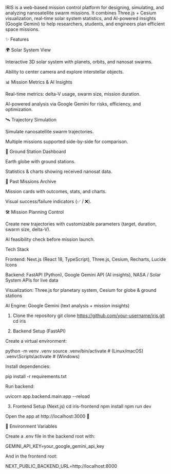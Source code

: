 IRIS is a web-based mission control platform for designing, simulating, and analyzing nanosatellite swarm missions. It combines Three.js + Cesium visualization, real-time solar system statistics, and AI-powered insights (Google Gemini) to help researchers, students, and engineers plan efficient space missions.

✨ Features

🌍 Solar System View

Interactive 3D solar system with planets, orbits, and nanosat swarms.

Ability to center camera and explore interstellar objects.

📊 Mission Metrics & AI Insights

Real-time metrics: delta-V usage, swarm size, mission duration.

AI-powered analysis via Google Gemini for risks, efficiency, and optimization.

🛰️ Trajectory Simulation

Simulate nanosatellite swarm trajectories.

Multiple missions supported side-by-side for comparison.

📡 Ground Station Dashboard

Earth globe with ground stations.

Statistics & charts showing received nanosat data.

🔎 Past Missions Archive

Mission cards with outcomes, stats, and charts.

Visual success/failure indicators (✅ / ❌).

🛠 Mission Planning Control

Create new trajectories with customizable parameters (target, duration, swarm size, delta-V).

AI feasibility check before mission launch.

Tech Stack

Frontend: Next.js (React 18, TypeScript), Three.js, Cesium, Recharts, Lucide Icons

Backend: FastAPI (Python), Google Gemini API (AI insights), NASA / Solar System APIs for live data

Visualization: Three.js for planetary system, Cesium for globe & ground stations

AI Engine: Google Gemini (text analysis + mission insights)

1. Clone the repository
git clone https://github.com/your-username/iris.git
cd iris

2. Backend Setup (FastAPI)

Create a virtual environment:

python -m venv .venv
source .venv/bin/activate   # (Linux/macOS)
.venv\Scripts\activate      # (Windows)


Install dependencies:

pip install -r requirements.txt


Run backend:

uvicorn app.backend.main:app --reload

3. Frontend Setup (Next.js)
cd iris-frontend
npm install
npm run dev


Open the app at http://localhost:3000
 🎉

🔑 Environment Variables

Create a .env file in the backend root with:

GEMINI_API_KEY=your_google_gemini_api_key

And in the frontend root:

NEXT_PUBLIC_BACKEND_URL=http://localhost:8000
